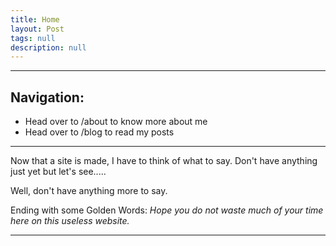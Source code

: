 ```yaml
---
title: Home
layout: Post
tags: null
description: null
---
```


---

## Navigation:

- Head over to /about to know more about me
- Head over to /blog to read my posts

---

Now that a site is made, I have to think of what to say. Don't have anything just yet but let's see.....

Well, don't have anything more to say.

Ending with some Golden Words:
_Hope you do not waste much of your time here on this useless website._

---
